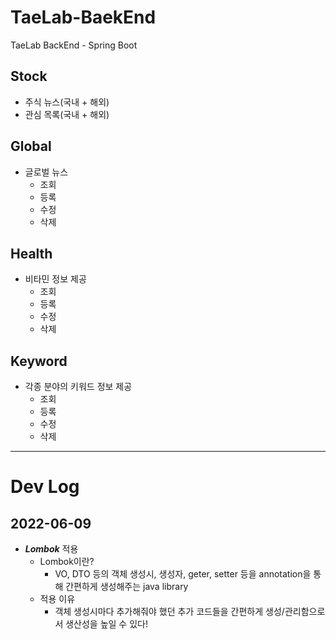 # TaeLab-BaekEnd
TaeLab BackEnd - Spring Boot

## Stock
- 주식 뉴스(국내 + 해외)
- 관심 목록(국내 + 해외)

## Global
+ 글로벌 뉴스
  * 조회
  * 등록
  * 수정
  * 삭제

## Health
+ 비타민 정보 제공
  * 조회
  * 등록
  * 수정
  * 삭제

## Keyword
+ 각종 분야의 키워드 정보 제공
  * 조회
  * 등록
  * 수정
  * 삭제

- - -

# Dev Log
## 2022-06-09
- ***Lombok*** 적용
  + Lombok이란?
    + VO, DTO 등의 객체 생성시, 생성자, geter, setter 등을 annotation을 통해 간편하게 생성해주는 java library
  + 적용 이유
    + 객체 생성시마다 추가해줘야 했던 추가 코드들을 간편하게 생성/관리함으로서 생산성을 높일 수 있다!

